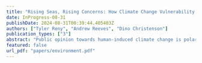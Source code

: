 ```yaml
---
title: "Rising Seas, Rising Concerns: How Climate Change Vulnerability Shapes Opinions Towards Policy"
date: InProgress-08-31
publishDate: 2024-08-31T00:39:44.405403Z
authors: ["Tyler Reny", "Andrew Reeves", "Dino Christenson"]
publication_types: ["3"]
abstract: "Public opinion towards human-induced climate change is polarized along parti- san lines. Indeed, the preponderance of scholarly work suggests that not even direct experiences with the consequences of climate change result in long-lasting effects on opinions or behaviors. Our analysis of over 519,000 survey respondents and nearly 30,000 precinct-level voting returns challenges this emerging consensus for one kind of climate change event: sea level rise. We find that persistent vulnerability to sea level rise powerfully influences opinions and behaviors on global warming. Coastal residents whose communities are affected by sea-level rise are more likely to believe in climate change and be willing to act accordingly. This association is strongest among those who are firmly attached to their communities, as opposed to those with the most to lose financially. We speculate that sea-level rise is unique in that its effects are not easily mitigated and that the ocean is an ever-present reminder of the inexorable toll of climate change."
featured: false
url_pdf: "papers/environment.pdf"
---
```


